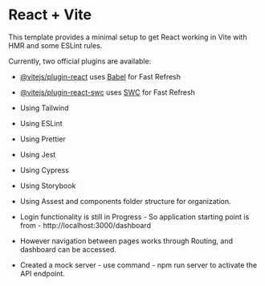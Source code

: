 # React + Vite

This template provides a minimal setup to get React working in Vite with HMR and some ESLint rules.

Currently, two official plugins are available:

- [@vitejs/plugin-react](https://github.com/vitejs/vite-plugin-react/blob/main/packages/plugin-react/README.md) uses [Babel](https://babeljs.io/) for Fast Refresh
- [@vitejs/plugin-react-swc](https://github.com/vitejs/vite-plugin-react-swc) uses [SWC](https://swc.rs/) for Fast Refresh

- Using Tailwind
- Using ESLint
- Using Prettier
- Using Jest
- Using Cypress
- Using Storybook
- Using Assest and components folder structure for organization.
- Login functionality is still in Progress - So application starting point is from - http://localhost:3000/dashboard
- However navigation between pages works through Routing, and dashboard can be accessed.
- Created a mock server - use command - npm run server to activate the API endpoint. 
